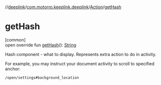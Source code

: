 //[deeplink](../../../index.md)/[com.motorro.keeplink.deeplink](../index.md)/[Action](index.md)/[getHash](get-hash.md)

# getHash

[common]\
open override fun [getHash](get-hash.md)(): [String](https://kotlinlang.org/api/latest/jvm/stdlib/kotlin/-string/index.html)

Hash component - what to display. Represents extra action to do in activity.

For example, you may instruct your document activity to scroll to specified anchor:

`/open/settings#background_location`
